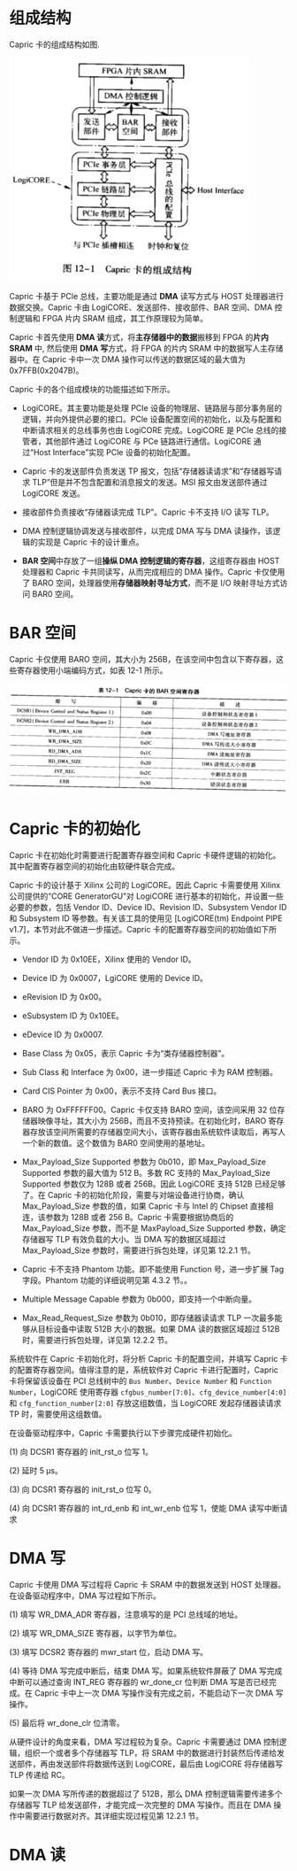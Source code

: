 
# 组成结构

Capric 卡的组成结构如图.

![2024-08-16-22-09-34.png](./images/2024-08-16-22-09-34.png)

Capric 卡基于 PCle 总线，主要功能是通过 **DMA** 读写方式与 HOST 处理器进行数据交换。Capric 卡由 LogiCORE、发送部件、接收部件、BAR 空间、DMA 控制逻辑和 FPGA 片内 SRAM 组成，其工作原理较为简单。

Capric 卡首先使用 **DMA 读**方式，将**主存储器中的数据**搬移到 FPGA 的**片内 SRAM** 中, 然后使用 **DMA 写**方式，将 FPGA 的片内 SRAM 中的数据写人主存储器中。在 Capric 卡中一次 DMA 操作可以传送的数据区域的最大值为 0x7FFB(0x2047B)。

Capric 卡的各个组成模块的功能描述如下所示。

* LogiCORE。其主要功能是处理 PCIe 设备的物理层、链路层与部分事务层的逻辑，并向外提供必要的接口。PCle 设备配置空间的初始化，以及与配置和中断请求相关的总线事务也由 LogiCORE 完成。LogiCORE 是 PCIe 总线的接管者，其他部件通过 LogiCORE 与 PCe 链路进行通信。LogiCORE 通过“Host Interface”实现 PCle 设备的初始化配置。

* Capric 卡的发送部件负责发送 TP 报文，包括“存储器读请求”和“存储器写请求 TLP”但是并不包含配置和消息报文的发送。MSI 报文由发送部件通过 LogiCORE 发送。

* 接收部件负责接收“存储器读完成 TLP”。Capric 卡不支持 I/O 读写 TLP。

* DMA 控制逻辑协调发送与接收部件，以完成 DMA 写与 DMA 读操作，该逻辑的实现是 Capric 卡的设计重点。

* **BAR 空间**中存放了一组**操纵 DMA 控制逻辑的寄存器**，这组寄存器由 HOST 处理器和 Capric 卡共同读写，从而完成相应的 DMA 操作。Capric 卡仅使用了 BARO 空间，处理器使用**存储器映射寻址方式**，而不是 I/O 映射寻址方式访问 BAR0 空间。

# BAR 空间

Capric 卡仅使用 BARO 空间，其大小为 256B，在该空间中包含以下寄存器，这些寄存器使用小端编码方式，如表 12-1 所示。

![2024-08-16-22-13-30.png](./images/2024-08-16-22-13-30.png)




# Capric 卡的初始化

Capric 卡在初始化时需要进行配置寄存器空间和 Capric 卡硬件逻辑的初始化。其中配置寄存器空间的初始化由软硬件联合完成。

Capric 卡的设计基于 Xilinx 公司的 LogiCORE。因此 Capric 卡需要使用 Xilinx 公司提供的“CORE GeneratorGU”对 LogiCORE 进行基本的初始化，并设置一些必要的参数，包括 Vendor ID、Device ID、Revision ID、Subsystem Vendor ID 和 Subsystem ID 等参数。有关该工具的使用见 [LogiCORE(tm) Endpoint PIPE v1.7]，本节对此不做进一步描述。Capric 卡的配置寄存器空间的初始值如下所示。

* Vendor ID 为 0x10EE，Xilinx 使用的 Vendor ID。

* Device ID 为 0x0007，LgiCORE 使用的 Device ID。

* eRevision ID 为 0x00。

* eSubsystem ID 为 0x10EE。

* eDevice ID 为 0x0007.

* Base Class 为 0x05，表示 Capric 卡为“类存储器控制器”。

* Sub Class 和 Interface 为 0x00，进一步描述 Capric 卡为 RAM 控制器。

* Card CIS Pointer 为 0x00，表示不支持 Card Bus 接口。

* BARO 为 OxFFFFFF00。Capric 卡仅支持 BARO 空间，该空间采用 32 位存储器映像寻址，其大小为 256B，而且不支持预读。在初始化时，BARO 寄存器存放该空间所需要的存储器空间大小，该寄存器由系统软件读取后，再写人一个新的数值。这个数值为 BAR0 空间使用的基地址。

* Max_Payload_Size Supported 参数为 0b010，即 Max_Payload_Size Supported 参数的最大值为 512 B。多数 RC 支持的 Max_Payload_Size Supported 参数仅为 128B 或者 256B。因此 LogiCORE 支持 512B 已经足够了。在 Capric 卡的初始化阶段，需要与对端设备进行协商，确认 Max_Payload_Size 参数的值，如果 Capric 卡与 Intel 的 Chipset 直接相连，该参数为 128B 或者 256 B。Capric 卡需要根据协商后的 Max_Payload_Size 参数，而不是 MaxPayload_Size Supported 参数，确定存储器写 TLP 有效负载的大小。当 DMA 写的数据区域超过 Max_Payload_Size 参数时，需要进行拆包处理，详见第 12.2.1 节。

* Capric 卡不支持 Phantom 功能。即不能使用 Function 号，进一步扩展 Tag 字段。Phantom 功能的详细说明见第 4.3.2 节。。

* Multiple Message Capable 参数为 0b000，即支持一个中断向量。

* Max_Read_Request_Size 参数为 0b010，即存储器读请求 TLP 一次最多能够从目标设备中读取 512B 大小的数据。如果 DMA 读的数据区域超过 512B 时，需要进行拆包处理，详见第 12.2.2 节。

系统软件在 Capric 卡初始化时，将分析 Capric 卡的配置空间，并填写 Capric 卡的配置寄存器空间。值得注意的是，系统软件对 Capric 卡进行配置时，Capric 卡将保留该设备在 PCI 总线树中的 `Bus Number`、`Device Number` 和 `Function Number`，LogiCORE 使用寄存器 `cfgbus_number[7:0]`、`cfg_device_number[4:0]` 和 `cfg_function_number[2:0]` 存放这组数值，当 LogiCORE 发起存储器读请求 TP 时，需要使用这组数值。

在设备驱动程序中，Capric 卡需要执行以下步骤完成硬件初始化。

(1) 向 DCSR1 寄存器的 init_rst_o 位写 1。

(2) 延时 5 μs。

(3) 向 DCSR1 寄存器的 init_rst_o 位写 0。

(4) 向 DCSR1 寄存器的 int_rd_enb 和 int_wr_enb 位写 1，使能 DMA 读写中断请求

# DMA 写

Capric 卡使用 DMA 写过程将 Capric 卡 SRAM 中的数据发送到 HOST 处理器。在设备驱动程序中，DMA 写过程如下所示。

(1) 填写 WR_DMA_ADR 寄存器，注意填写的是 PCI 总线域的地址。

(2) 填写 WR_DMA_SIZE 寄存器，以字节为单位。

(3) 填写 DCSR2 寄存器的 mwr_start 位，启动 DMA 写。

(4) 等待 DMA 写完成中断后，结束 DMA 写。如果系统软件屏蔽了 DMA 写完成中断可以通过查询 INT_REG 寄存器的 wr_done_cr 位判断 DMA 写是否已经完成。在 Capric 卡中上一次 DMA 写操作没有完成之前，不能启动下一次 DMA 写操作。

(5) 最后将 wr_done_clr 位清零。

从硬件设计的角度来看，DMA 写过程较为复杂。Capric 卡需要通过 DMA 控制逻辑，组织一个或者多个存储器写 TLP，将 SRAM 中的数据进行封装然后传递给发送部件，再由发送部件将数据传送到 LogiCORE，最后由 LogiCORE 将存储器写 TLP 传递给 RC。

如果一次 DMA 写所传递的数据超过了 512B，那么 DMA 控制逻辑需要传递多个存储器写 TLP 给发送部件，才能完成一次完整的 DMA 写操作。而且在 DMA 操作中需要进行数据对齐。其详细实现过程见第 12.2.1 节。

# DMA 读


